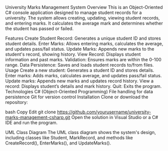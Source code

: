 University Marks Management System
Overview
This is an Object-Oriented C# console application designed to manage student records for a university. The system allows creating, updating, viewing student records, and entering marks. It calculates the average mark and determines whether the student has passed or failed.

Features
Create Student Record: Generates a unique student ID and stores student details.
Enter Marks: Allows entering marks, calculates the average, and updates pass/fail status.
Update Marks: Appends new marks to the student's record, showing history.
View Record: Displays student information and past marks.
Validation: Ensures marks are within the 0-100 range.
Data Persistence: Saves and loads student records to/from files.
Usage
Create a new student: Generates a student ID and stores details.
Enter marks: Adds marks, calculates average, and updates pass/fail status.
Update marks: Appends new marks and updates record history.
View a record: Displays student’s details and mark history.
Quit: Exits the program.
Technologies
C# (Object-Oriented Programming)
File handling for data persistence
Git for version control
Installation
Clone or download the repository:

bash
Copy
Edit
git clone https://github.com/yourusername/university-marks-management-csharp.git
Open the solution in Visual Studio or a C# IDE and run the program.

UML Class Diagram
The UML class diagram shows the system's design, including classes like Student, MarkRecord, and methods like CreateRecord(), EnterMarks(), and UpdateMarks().
